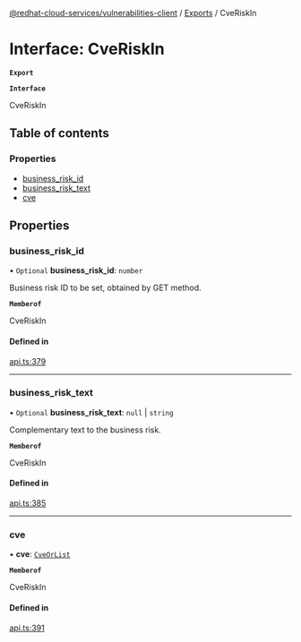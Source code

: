 [@redhat-cloud-services/vulnerabilities-client](../README.md) / [Exports](../modules.md) / CveRiskIn

# Interface: CveRiskIn

**`Export`**

**`Interface`**

CveRiskIn

## Table of contents

### Properties

- [business\_risk\_id](CveRiskIn.md#business_risk_id)
- [business\_risk\_text](CveRiskIn.md#business_risk_text)
- [cve](CveRiskIn.md#cve)

## Properties

### business\_risk\_id

• `Optional` **business\_risk\_id**: `number`

Business risk ID to be set, obtained by GET method.

**`Memberof`**

CveRiskIn

#### Defined in

[api.ts:379](https://github.com/RedHatInsights/javascript-clients/blob/master/packages/vulnerabilities/git-api/api.ts#L379)

___

### business\_risk\_text

• `Optional` **business\_risk\_text**: ``null`` \| `string`

Complementary text to the business risk.

**`Memberof`**

CveRiskIn

#### Defined in

[api.ts:385](https://github.com/RedHatInsights/javascript-clients/blob/master/packages/vulnerabilities/git-api/api.ts#L385)

___

### cve

• **cve**: [`CveOrList`](../modules.md#cveorlist)

**`Memberof`**

CveRiskIn

#### Defined in

[api.ts:391](https://github.com/RedHatInsights/javascript-clients/blob/master/packages/vulnerabilities/git-api/api.ts#L391)
